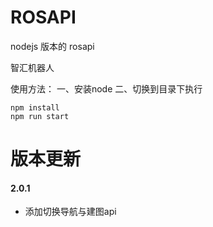 # ROSAPI

nodejs 版本的 rosapi

智汇机器人

使用方法：
一、安装node
二、切换到目录下执行
```
npm install
npm run start
```

# 版本更新
#### 2.0.1
- 添加切换导航与建图api